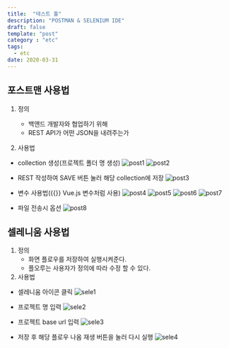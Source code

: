 ```yaml
---
title:  "테스트 툴"
description: "POSTMAN & SELENIUM IDE"
draft: false
template: "post"
category : "etc"
tags:
  - etc
date: 2020-03-31
---
```

## 포스트맨 사용법
1. 정의
    - 백앤드 개발자와 협업하기 위해
    - REST API가 어떤 JSON을 내려주는가

2. 사용법
- collection 생성(프로젝트 폴더 명 생성)
![post1](../../assets/post1.png)
![post2](../../assets/post2.png)

- REST 작성하여 SAVE 버튼 눌러 해당 collection에 저장
![post3](../../assets/post3.png)

- 변수 사용법({{}} Vue.js 변수처럼 사용)
![post4](../../assets/post4.png)
![post5](../../assets/post5.png)
![post6](../../assets/post6.png)
![post7](../../assets/post7.png)

- 파일 전송시 옵션
![post8](../../assets/post8.png)



## 셀레니움 사용법
1. 정의
    - 화면 플로우를 저장하여 실행시켜준다.
    - 플오루는 사용자가 정의에 따라 수정 할 수 있다.
2. 사용법
- 셀레니움 아이콘 클릭
![sele1](../../assets/sele1.png)

- 프로젝트 명 입력
![sele2](../../assets/sele2.png)

- 프로젝트 base url 입력
![sele3](../../assets/sele3.png)

- 저장 후 해당 플로우 나옴 재생 버튼을 눌러 다시 실행
![sele4](../../assets/sele4.png)
